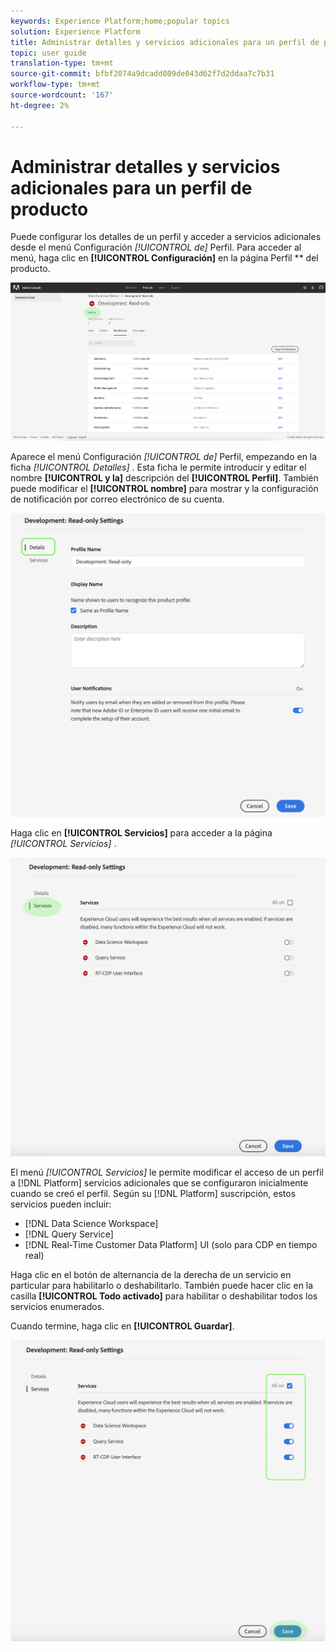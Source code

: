 ```yaml
---
keywords: Experience Platform;home;popular topics
solution: Experience Platform
title: Administrar detalles y servicios adicionales para un perfil de producto
topic: user guide
translation-type: tm+mt
source-git-commit: bfbf2074a9dcadd809de043d62f7d2ddaa7c7b31
workflow-type: tm+mt
source-wordcount: '167'
ht-degree: 2%

---
```



# Administrar detalles y servicios adicionales para un perfil de producto

Puede configurar los detalles de un perfil y acceder a servicios adicionales desde el menú Configuración *[!UICONTROL de]* Perfil. Para acceder al menú, haga clic en **[!UICONTROL Configuración]** en la página Perfil ** del producto.

![perfil-configuración](../images/profile-settings.png)

Aparece el menú Configuración *[!UICONTROL de]* Perfil, empezando en la ficha *[!UICONTROL Detalles]* . Esta ficha le permite introducir y editar el nombre **[!UICONTROL y la]** descripción del **[!UICONTROL Perfil]**. También puede modificar el **[!UICONTROL nombre]** para mostrar y la configuración de notificación por correo electrónico de su cuenta.

![edit-details-settings](../images/edit-details-settings.png)

Haga clic en **[!UICONTROL Servicios]** para acceder a la página *[!UICONTROL Servicios]* .

![services-page](../images/services-page.png)

El menú *[!UICONTROL Servicios]* le permite modificar el acceso de un perfil a [!DNL Platform] servicios adicionales que se configuraron inicialmente cuando se creó el perfil. Según su [!DNL Platform] suscripción, estos servicios pueden incluir:

- [!DNL Data Science Workspace]
- [!DNL Query Service]
- [!DNL Real-Time Customer Data Platform] UI (solo para CDP en tiempo real)

Haga clic en el botón de alternancia de la derecha de un servicio en particular para habilitarlo o deshabilitarlo. También puede hacer clic en la casilla **[!UICONTROL Todo activado]** para habilitar o deshabilitar todos los servicios enumerados.

Cuando termine, haga clic en **[!UICONTROL Guardar]**.

![edit-extra-services](../images/edit-additional-services.png)